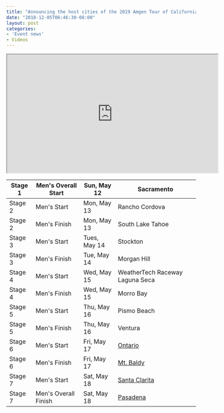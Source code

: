 ```yaml
---
title: "Announcing the host cities of the 2019 Amgen Tour of California"
date: "2018-12-05T06:46:30-08:00"
layout: post
categories:
- 'Event news'
- Videos
---
```


<iframe width="560" height="315" src="https://www.youtube.com/embed/9EumaLheLe8?si=UznakvAlMxF42zNM" title="Introducing the 2019 Host Cities | Amgen Tour of California" allow="accelerometer; autoplay; clipboard-write; encrypted-media; gyroscope; picture-in-picture; web-share" referrerpolicy="strict-origin-when-cross-origin" allowfullscreen></iframe>

| Stage 1 | Men's Overall Start | Sun, May 12 | Sacramento |
|---|---|---|---|
| Stage 2 | Men's Start | Mon, May 13 | Rancho Cordova |
| Stage 2 | Men's Finish | Mon, May 13 | South Lake Tahoe |
| Stage 3 | Men's Start | Tues, May 14 | Stockton |
| Stage 3 | Men's Finish | Tue, May 14 | Morgan Hill |
| Stage 4 | Men's Start | Wed, May 15 | WeatherTech Raceway Laguna Seca |
| Stage 4 | Men's Finish | Wed, May 15 | Morro Bay |
| Stage 5 | Men's Start | Thu, May 16 | Pismo Beach |
| Stage 5 | Men's Finish | Thu, May 16 | Ventura |
| Stage 6 | Men's Start | Fri, May 17 | [Ontario](https://www.amgentourofcalifornia.com/host-cities/ontario) |
| Stage 6 | Men's Finish | Fri, May 17 | [Mt. Baldy](https://www.amgentourofcalifornia.com/host-cities/mt-baldy) |
| Stage 7 | Men's Start | Sat, May 18 | [Santa Clarita](https://www.amgentourofcalifornia.com/host-cities/santa-clarita) |
| Stage 7 | Men's Overall Finish | Sat, May 18 | [Pasadena](https://www.amgentourofcalifornia.com/host-cities/pasadena) |
